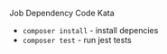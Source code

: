 Job Dependency Code Kata

- `composer install` - install depencies
- `composer test` - run jest tests
